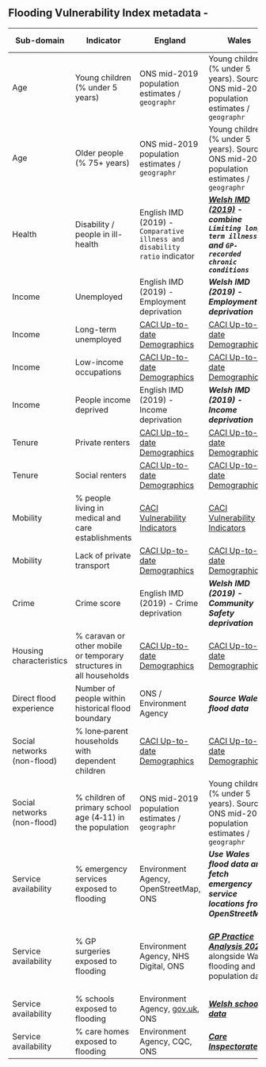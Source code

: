 ## Flooding Vulnerability Index metadata - 

| Sub-domain | Indicator | England | Wales | Scotland | Northern Ireland |
| --- | --- | --- | --- | --- | --- |
| Age | Young children (% under 5 years) | ONS mid-2019 population estimates / `geographr` | Young children (% under 5 years). Source: ONS mid-2019 population estimates / `geographr` | Scotland Data Zone population estimates: mid-2019 / `geographr` | Northern Ireland Super Output Area population estimates: mid-2019 / NISRA / `geographr` |
| Age | Older people (% 75+ years) | ONS mid-2019 population estimates / `geographr` | Young children (% under 5 years). Source: ONS mid-2019 population estimates / `geographr` | Scotland Data Zone population estimates: mid-2019 / `geographr` | Northern Ireland Super Output Area population estimates: mid-2019 / NISRA / `geographr` |
| Health | Disability / people in ill-health | English IMD (2019) - `Comparative illness and disability ratio` indicator | ***[Welsh IMD (2019)](https://statswales.gov.wales/Catalogue/Community-Safety-and-Social-Inclusion/Welsh-Index-of-Multiple-Deprivation/WIMD-Indicator-data-2019) - combine `Limiting long-term illness` and `GP-recorded chronic conditions`*** | ***[Scottish IMD (2020)](https://www.gov.scot/publications/scottish-index-of-multiple-deprivation-2020v2-indicator-data/) - `Comparative Illness Factor`*** | ***[NI MDM (2017)](https://www.nisra.gov.uk/publications/nimdm17-soa-level-results) - `Standardized ratio of people with a long-term health problem or disability`*** |
| Income | Unemployed | English IMD (2019) - Employment deprivation | ***Welsh IMD (2019) - Employment deprivation*** | ***Scottish IMD (2020) - Employment deprivation*** | ***NI MDM (2017) - Employment deprivation*** | 
| Income | Long-term unemployed | [CACI Up-to-date Demographics](https://brcsbrms.sharepoint.com/:x:/s/StrategicInsightandForesight/EVIzU6hpoRVAnd83wK3v-qIBk87pHC4HBp8indN7gzxXrg?e=96fvPQ) | [CACI Up-to-date Demographics](https://brcsbrms.sharepoint.com/:x:/s/StrategicInsightandForesight/EVIzU6hpoRVAnd83wK3v-qIBk87pHC4HBp8indN7gzxXrg?e=96fvPQ) | [CACI Up-to-date Demographics](https://brcsbrms.sharepoint.com/:x:/s/StrategicInsightandForesight/EVIzU6hpoRVAnd83wK3v-qIBk87pHC4HBp8indN7gzxXrg?e=96fvPQ) | [CACI Up-to-date Demographics](https://brcsbrms.sharepoint.com/:x:/s/StrategicInsightandForesight/EVIzU6hpoRVAnd83wK3v-qIBk87pHC4HBp8indN7gzxXrg?e=96fvPQ) |
| Income | Low-income occupations | [CACI Up-to-date Demographics](https://brcsbrms.sharepoint.com/:x:/s/StrategicInsightandForesight/EVIzU6hpoRVAnd83wK3v-qIBk87pHC4HBp8indN7gzxXrg?e=96fvPQ) | [CACI Up-to-date Demographics](https://brcsbrms.sharepoint.com/:x:/s/StrategicInsightandForesight/EVIzU6hpoRVAnd83wK3v-qIBk87pHC4HBp8indN7gzxXrg?e=96fvPQ) | [CACI Up-to-date Demographics](https://brcsbrms.sharepoint.com/:x:/s/StrategicInsightandForesight/EVIzU6hpoRVAnd83wK3v-qIBk87pHC4HBp8indN7gzxXrg?e=96fvPQ) | [CACI Up-to-date Demographics](https://brcsbrms.sharepoint.com/:x:/s/StrategicInsightandForesight/EVIzU6hpoRVAnd83wK3v-qIBk87pHC4HBp8indN7gzxXrg?e=96fvPQ) |
| Income | People income deprived | English IMD (2019) - Income deprivation | ***Welsh IMD (2019) - Income deprivation*** | ***Scottish IMD (2020) - Income deprivation*** | ***NI MDM (2017) - Income deprivation*** | 
| Tenure | Private renters | [CACI Up-to-date Demographics](https://brcsbrms.sharepoint.com/:x:/s/StrategicInsightandForesight/EVIzU6hpoRVAnd83wK3v-qIBk87pHC4HBp8indN7gzxXrg?e=96fvPQ) | [CACI Up-to-date Demographics](https://brcsbrms.sharepoint.com/:x:/s/StrategicInsightandForesight/EVIzU6hpoRVAnd83wK3v-qIBk87pHC4HBp8indN7gzxXrg?e=96fvPQ) | [CACI Up-to-date Demographics](https://brcsbrms.sharepoint.com/:x:/s/StrategicInsightandForesight/EVIzU6hpoRVAnd83wK3v-qIBk87pHC4HBp8indN7gzxXrg?e=96fvPQ) | [CACI Up-to-date Demographics](https://brcsbrms.sharepoint.com/:x:/s/StrategicInsightandForesight/EVIzU6hpoRVAnd83wK3v-qIBk87pHC4HBp8indN7gzxXrg?e=96fvPQ) | 
| Tenure | Social renters | [CACI Up-to-date Demographics](https://brcsbrms.sharepoint.com/:x:/s/StrategicInsightandForesight/EVIzU6hpoRVAnd83wK3v-qIBk87pHC4HBp8indN7gzxXrg?e=96fvPQ) | [CACI Up-to-date Demographics](https://brcsbrms.sharepoint.com/:x:/s/StrategicInsightandForesight/EVIzU6hpoRVAnd83wK3v-qIBk87pHC4HBp8indN7gzxXrg?e=96fvPQ) | [CACI Up-to-date Demographics](https://brcsbrms.sharepoint.com/:x:/s/StrategicInsightandForesight/EVIzU6hpoRVAnd83wK3v-qIBk87pHC4HBp8indN7gzxXrg?e=96fvPQ) | [CACI Up-to-date Demographics](https://brcsbrms.sharepoint.com/:x:/s/StrategicInsightandForesight/EVIzU6hpoRVAnd83wK3v-qIBk87pHC4HBp8indN7gzxXrg?e=96fvPQ) | 
| Mobility | % people living in medical and care establishments | [CACI Vulnerability Indicators](https://brcsbrms.sharepoint.com/:x:/s/StrategicInsightandForesight/ESZVHIf3kV9ApVqIxNx3XecBjYQGKWCGjjMgpkVnHNTbvw?e=13mv4x) | [CACI Vulnerability Indicators](https://brcsbrms.sharepoint.com/:x:/s/StrategicInsightandForesight/ESZVHIf3kV9ApVqIxNx3XecBjYQGKWCGjjMgpkVnHNTbvw?e=13mv4x) | [CACI Vulnerability Indicators](https://brcsbrms.sharepoint.com/:x:/s/StrategicInsightandForesight/ESZVHIf3kV9ApVqIxNx3XecBjYQGKWCGjjMgpkVnHNTbvw?e=13mv4x) | [CACI Vulnerability Indicators](https://brcsbrms.sharepoint.com/:x:/s/StrategicInsightandForesight/ESZVHIf3kV9ApVqIxNx3XecBjYQGKWCGjjMgpkVnHNTbvw?e=13mv4x) |
| Mobility | Lack of private transport | [CACI Up-to-date Demographics](https://brcsbrms.sharepoint.com/:x:/s/StrategicInsightandForesight/EVIzU6hpoRVAnd83wK3v-qIBk87pHC4HBp8indN7gzxXrg?e=96fvPQ) | [CACI Up-to-date Demographics](https://brcsbrms.sharepoint.com/:x:/s/StrategicInsightandForesight/EVIzU6hpoRVAnd83wK3v-qIBk87pHC4HBp8indN7gzxXrg?e=96fvPQ) | [CACI Up-to-date Demographics](https://brcsbrms.sharepoint.com/:x:/s/StrategicInsightandForesight/EVIzU6hpoRVAnd83wK3v-qIBk87pHC4HBp8indN7gzxXrg?e=96fvPQ) | [CACI Up-to-date Demographics](https://brcsbrms.sharepoint.com/:x:/s/StrategicInsightandForesight/EVIzU6hpoRVAnd83wK3v-qIBk87pHC4HBp8indN7gzxXrg?e=96fvPQ) | 
| Crime | Crime score | English IMD (2019) - Crime deprivation | ***Welsh IMD (2019) - Community Safety deprivation*** | ***Scottish IMD (2020) - Crime deprivation*** | ***NI MDM (2017) - Crime deprivation*** | 
| Housing characteristics | % caravan or other mobile or temporary structures in all households | [CACI Up-to-date Demographics](https://brcsbrms.sharepoint.com/:x:/s/StrategicInsightandForesight/EVIzU6hpoRVAnd83wK3v-qIBk87pHC4HBp8indN7gzxXrg?e=96fvPQ) | [CACI Up-to-date Demographics](https://brcsbrms.sharepoint.com/:x:/s/StrategicInsightandForesight/EVIzU6hpoRVAnd83wK3v-qIBk87pHC4HBp8indN7gzxXrg?e=96fvPQ) | [CACI Up-to-date Demographics](https://brcsbrms.sharepoint.com/:x:/s/StrategicInsightandForesight/EVIzU6hpoRVAnd83wK3v-qIBk87pHC4HBp8indN7gzxXrg?e=96fvPQ) | [CACI Up-to-date Demographics](https://brcsbrms.sharepoint.com/:x:/s/StrategicInsightandForesight/EVIzU6hpoRVAnd83wK3v-qIBk87pHC4HBp8indN7gzxXrg?e=96fvPQ) |
| Direct flood experience | Number of people within historical flood boundary | ONS / Environment Agency | ***Source Wales flood data*** | ***Source Scotland flood data*** | ***Source NI flood data*** | 
| Social networks (non-flood) | % lone‐parent households with dependent children | [CACI Up-to-date Demographics](https://brcsbrms.sharepoint.com/:x:/s/StrategicInsightandForesight/EVIzU6hpoRVAnd83wK3v-qIBk87pHC4HBp8indN7gzxXrg?e=96fvPQ) | [CACI Up-to-date Demographics](https://brcsbrms.sharepoint.com/:x:/s/StrategicInsightandForesight/EVIzU6hpoRVAnd83wK3v-qIBk87pHC4HBp8indN7gzxXrg?e=96fvPQ) | [CACI Up-to-date Demographics](https://brcsbrms.sharepoint.com/:x:/s/StrategicInsightandForesight/EVIzU6hpoRVAnd83wK3v-qIBk87pHC4HBp8indN7gzxXrg?e=96fvPQ) | [CACI Up-to-date Demographics](https://brcsbrms.sharepoint.com/:x:/s/StrategicInsightandForesight/EVIzU6hpoRVAnd83wK3v-qIBk87pHC4HBp8indN7gzxXrg?e=96fvPQ) |
| Social networks (non-flood) | % children of primary school age (4‐11) in the population | ONS mid-2019 population estimates / `geographr` | Young children (% under 5 years). Source: ONS mid-2019 population estimates / `geographr` | Scotland Data Zone population estimates: mid-2019 / `geographr` | Northern Ireland Super Output Area population estimates: mid-2019 / NISRA / `geographr` |
| Service availability | % emergency services exposed to flooding | Environment Agency, OpenStreetMap, ONS | ***Use Wales flood data and fetch emergency service locations from OpenStreetMap*** | ***Use Scotland flood data and fetch emergency service locations from OpenStreetMap*** | ***Use Northern Ireland flood data and fetch emergency service locations from OpenStreetMap*** | 
| Service availability | % GP surgeries exposed to flooding | Environment Agency, NHS Digital, ONS | ***[GP Practice Analysis 2021](https://nwssp.nhs.wales/ourservices/primary-care-services/general-information/data-and-publications/gp-practice-analysis/)*** alongside Wales flooding and population data | ***[GP Practices and List sizes January 2022](https://www.opendata.nhs.scot/dataset/gp-practice-contact-details-and-list-sizes)*** alongside Scotland flooding and population data | ***[GP Practice Reference File - January 2022](https://www.opendatani.gov.uk/dataset/gp-practice-list-sizes)*** alongside NI flooding and population data |
| Service availability | % schools exposed to flooding | Environment Agency, [gov.uk](https://www.compare-school-performance.service.gov.uk/download-data), ONS | ***[Welsh schools data](https://gov.wales/address-list-schools)*** | ***[Scottish schools data](https://www.gov.scot/collections/school-education-statistics/)*** | ***[NI schools data](https://www.education-ni.gov.uk/topics/statistics-and-research/statistics)*** |
| Service availability | % care homes exposed to flooding | Environment Agency, CQC, ONS | ***[Care Inspectorate](https://careinspectorate.wales/our-data)*** | ***[Care Inspectorate](https://www.careinspectorate.com/index.php/care-services)*** | ***[RQIA Registered Services](https://www.opendatani.gov.uk/dataset/rqia-registered-services)*** |
